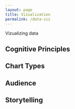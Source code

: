 ```yaml
---
layout: page
title: Vizualization
permalink: /data-viz
---
```


Vizualizing data

## Cognitive Principles
## Chart Types
## Audience
## Storytelling